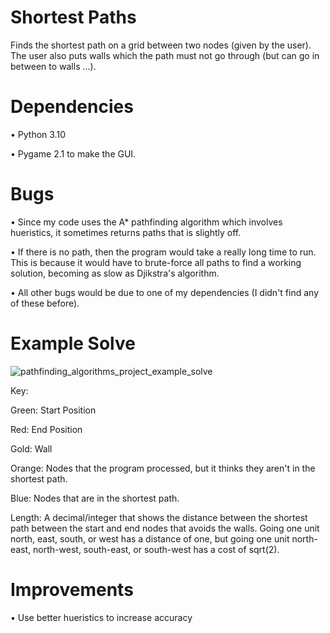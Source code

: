 # Shortest Paths
Finds the shortest path on a grid between two nodes (given by the user). The user also puts walls which the path must not go through (but can go in between to walls ...).

# Dependencies
• Python 3.10

• Pygame 2.1 to make the GUI.

# Bugs
• Since my code uses the A* pathfinding algorithm which involves hueristics, it sometimes returns paths that is slightly off. 

• If there is no path, then the program would take a really long time to run. This is because it would have to brute-force all paths to find a working solution, becoming as slow as Djikstra's algorithm.

• All other bugs would be due to one of my dependencies (I didn't find any of these before).

# Example Solve
![pathfinding_algorithms_project_example_solve](https://user-images.githubusercontent.com/77818951/185023562-d0139cf4-325f-4aeb-aeee-ccfa5c2c8a71.png)


Key:

Green: Start Position

Red: End Position

Gold: Wall

Orange: Nodes that the program processed, but it thinks they aren't in the shortest path.

Blue: Nodes that are in the shortest path.

Length: A decimal/integer that shows the distance between the shortest path between the start and end nodes that avoids the walls. Going one unit north, east, south, or west has a distance of one, but going one unit north-east, north-west, south-east, or south-west has a cost of sqrt(2).

# Improvements
• Use better hueristics to increase accuracy
